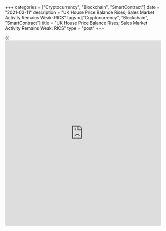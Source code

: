 +++
categories = ["Cryptocurrency", "Blockchain", "SmartContract"]
date = "2021-03-11"
description = "UK House Price Balance Rises; Sales Market Activity Remains Weak: RICS"
tags = ["Cryptocurrency", "Blockchain", "SmartContract"]
title = "UK House Price Balance Rises; Sales Market Activity Remains Weak: RICS"
type = "post"
+++

{{<iframe id="large-banner" src="https://www.bounty.group/#slide=26.0" width="100%" height="600" scrolling="no" style="border: 0px solid rgb(216, 221, 230); border-radius: 3px;">}}

British house prices increased again in February but the current
lockdown restrictions weighed on the sales market activity, the
Residential Market Survey from the Royal Institution of Chartered
Surveyors, or RICS, showed on Thursday.

The house price balance rose to 52 percent in February from 49 percent
in the previous month. Further, twelve month price expectations picked
up, with the net balance climbing to +46 percent from +30 percent in
January.

The net balance for new buyer enquiries came in at -9 percent in
February versus -29 percent in January.

Meanwhile, new instructions also fell for a second month in succession,
evidenced by a net balance of -29 percent of contributors reporting a
decline compared to -40 percent in January.

Looking ahead, near term sales expectations moved into marginally
positive territory at +6 percent, marking the strongest reading for this
series since October last year.

For comments and feedback [contact](https://www.playgroundfx.com/contact/): editorial@rtt[news](https://www.letsplayfx.com/blog/forex-news-website/).com

[Economic News][1]

 **What parts of the world are seeing the best (and worst) economic
performances lately? Click[here][2] to check out our [Econ Scorecard][2]
and find out! See up-to-the-moment [ranking](https://www.playgroundfx.com/blog/crypto-exchange-ranking/)s for the best and worst
performers in [GDP][3], [unemployment rate][4], [inflation][5] and much
more.**

   1. www.rtt[news](https://www.letsplayfx.com/blog/forex-news-website/).com/Content/EconomicNews.aspx
   2. www.rtt[news](https://www.letsplayfx.com/blog/forex-news-website/).com/economic-scorecard/world-rank/unemployment-rate/highest-performance.aspx
   3. www.rtt[news](https://www.letsplayfx.com/blog/forex-news-website/).com/economic-scorecard/world-rank/GDP/highest-performance.aspx
   4. www.rtt[news](https://www.letsplayfx.com/blog/forex-news-website/).com/economic-scorecard/world-rank/unemployment-rate/lowest-performance.aspx
   5. www.rtt[news](https://www.letsplayfx.com/blog/forex-news-website/).com/economic-scorecard/world-rank/CPI/highest-performance.aspx